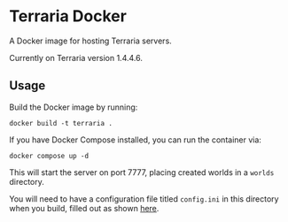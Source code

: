 # Terraria Docker

A Docker image for hosting Terraria servers.

Currently on Terraria version 1.4.4.6.

## Usage

Build the Docker image by running:

`docker build -t terraria .`

If you have Docker Compose installed, you can run the container via:

`docker compose up -d`

This will start the server on port 7777, placing created worlds in a `worlds` directory.

You will need to have a configuration file titled `config.ini` in this directory when you build, filled out as shown [here](https://terraria.fandom.com/wiki/Server#Server_config_file).
